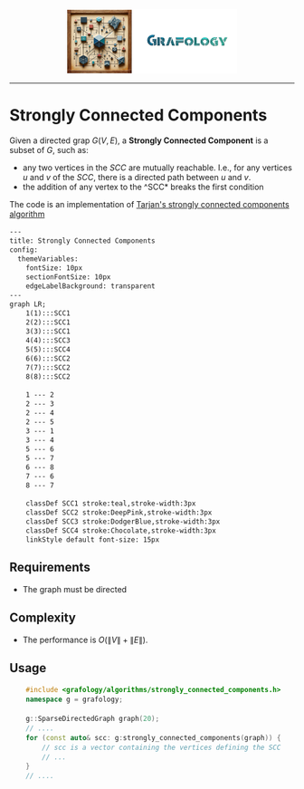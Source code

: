<div align="center">
    <img 
        src="../imgs/logo.png" 
        alt="Grafology logo"
        height="113px"
        width="300px"
        />
</div>
<hr/>

# Strongly Connected Components
Given a directed grap $G(V, E)$, a **Strongly Connected Component** is a subset of $G$, such as:
- any two vertices in the *SCC*  are mutually reachable. I.e., for any vertices $u$ and $v$ of the *SCC*, there is a directed path between $u$ and $v$.
- the addition of any vertex to the ^SCC* breaks the first condition

The code is an implementation of [Tarjan's strongly connected components algorithm](https://en.wikipedia.org/wiki/Tarjan%27s_strongly_connected_components_algorithm)

```mermaid
---
title: Strongly Connected Components
config:
  themeVariables:
    fontSize: 10px
    sectionFontSize: 10px
    edgeLabelBackground: transparent
---
graph LR;
    1(1):::SCC1
    2(2):::SCC1
    3(3):::SCC1
    4(4):::SCC3
    5(5):::SCC4
    6(6):::SCC2
    7(7):::SCC2
    8(8):::SCC2

    1 --- 2
    2 --- 3
    2 --- 4
    2 --- 5
    3 --- 1
    3 --- 4
    5 --- 6
    5 --- 7
    6 --- 8
    7 --- 6
    8 --- 7

    classDef SCC1 stroke:teal,stroke-width:3px
    classDef SCC2 stroke:DeepPink,stroke-width:3px
    classDef SCC3 stroke:DodgerBlue,stroke-width:3px
    classDef SCC4 stroke:Chocolate,stroke-width:3px
    linkStyle default font-size: 15px
```

## Requirements
- The graph must be directed

## Complexity
- The performance is $O(\lVert V \rVert + \lVert E \rVert)$.

## Usage
```C++
    #include <grafology/algorithms/strongly_connected_components.h>
    namespace g = grafology;

    g::SparseDirectedGraph graph(20);
    // ....
    for (const auto& scc: g:strongly_connected_components(graph)) {
        // scc is a vector containing the vertices defining the SCC
        // ...
    }
    // ....

```

